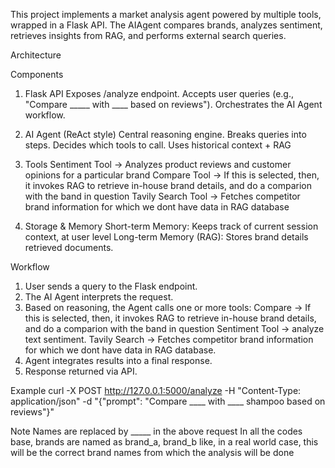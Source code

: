 This project implements a market analysis agent powered by multiple tools, wrapped in a Flask API. The AIAgent compares brands, analyzes sentiment, retrieves insights from RAG, and performs external search queries.

Architecture


Components

1. Flask API
   Exposes /analyze endpoint.
   Accepts user queries (e.g., "Compare _____ with ____ based on reviews").
   Orchestrates the AI Agent workflow.

2. AI Agent (ReAct style)
   Central reasoning engine.
   Breaks queries into steps.
   Decides which tools to call.
   Uses historical context + RAG

3. Tools
   Sentiment Tool → Analyzes product reviews and customer opinions for a particular brand 
   Compare Tool → If this is selected, then, it invokes RAG to retrieve in-house brand details, and do a comparion with the band in question
   Tavily Search Tool → Fetches competitor brand information for which we dont have data in RAG database 

4. Storage & Memory
   Short-term Memory: Keeps track of current session context, at user level 
   Long-term Memory (RAG): Stores brand details retrieved documents.


Workflow
1. User sends a query to the Flask endpoint.
2. The AI Agent interprets the request.
3. Based on reasoning, the Agent calls one or more tools:
        Compare → If this is selected, then, it invokes RAG to retrieve in-house brand details, and do a comparion with the band in question
        Sentiment Tool → analyze text sentiment.
        Tavily Search → Fetches competitor brand information for which we dont have data in RAG database.
4. Agent integrates results into a final response.
5. Response returned via API.

Example
curl -X POST http://127.0.0.1:5000/analyze -H "Content-Type: application/json" -d "{\"prompt\": \"Compare ____ with ____ shampoo based on reviews\"}"

Note 
Names are replaced by _____ in the above request
In all the codes base, brands are named as brand_a, brand_b like, in a real world case, this will be the correct brand names from which the analysis will be done


